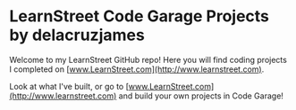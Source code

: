 
LearnStreet Code Garage Projects by  delacruzjames 
=================================================================

Welcome to my LearnStreet GitHub repo! Here you will find coding
projects I completed on [www.LearnStreet.com](http://www.learnstreet.com).

Look at what I've built, or go to
[www.LearnStreet.com](http://www.learnstreet.com) and build your own projects
in Code Garage!
				